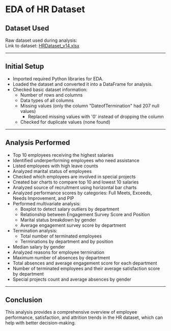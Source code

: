 # EDA of HR Dataset

## Dataset Used
Raw dataset used during analysis:  
Link to dataset: [HRDataset_v14.xlsx](https://github.com/itsadil-7890/HR-EDA/blob/main/HRDataset_v14.xlsx)

---

## Initial Setup

- Imported required Python libraries for EDA.
- Loaded the dataset and converted it into a DataFrame for analysis.
- Checked basic dataset information:
  - Number of rows and columns
  - Data types of all columns
  - Missing values (only the column "DateofTermination" had 207 null values)
    - Replaced missing values with '0' instead of dropping the column
  - Checked for duplicate values (none found)

---

## Analysis Performed

- Top 10 employees receiving the highest salaries
- Identified underperforming employees who need assistance
- Listed employees with high leave counts
- Analyzed marital status of employees
- Checked which employees are involved in special projects
- Created bar charts to compare top 10 and lowest 10 salaries
- Analyzed source of recruitment using horizontal bar charts
- Analyzed performance scores by categories: Full Meets, Exceeds, Needs Improvement, and PIP
- Performed multivariate analysis:
  - Boxplot to detect salary outliers by department
  - Relationship between Engagement Survey Score and Position
  - Marital status breakdown by gender
  - Average engagement survey score by department
- Termination analysis:
  - Total number of terminated employees
  - Terminations by department and by position
- Median salary by gender
- Analyzed reasons for employee termination
- Maximum number of absences by department
- Total absences and average engagement score for each department
- Number of terminated employees and their average satisfaction score by department
- Special projects count and average absences by gender

---

## Conclusion

This analysis provides a comprehensive overview of employee performance, satisfaction, and attrition trends in the HR dataset, which can help with better decision-making.
